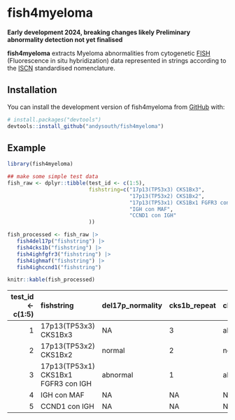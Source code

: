 
<!-- README.md is generated from README.Rmd. Please edit that file -->
<!-- use devtools::build_readme() -->

# fish4myeloma

<!-- badges: start -->
<!-- badges: end -->

**Early development 2024, breaking changes likely** **Preliminary
abnormality detection not yet finalised**

**fish4myeloma** extracts Myeloma abnormalities from cytogenetic
[FISH](https://en.wikipedia.org/wiki/Fluorescence_in_situ_hybridization)
(Fluorescence in situ hybridization) data represented in strings
according to the
[ISCN](https://en.wikipedia.org/wiki/International_System_for_Human_Cytogenomic_Nomenclature)
standardised nomenclature.

## Installation

You can install the development version of fish4myeloma from
[GitHub](https://github.com/) with:

``` r
# install.packages("devtools")
devtools::install_github("andysouth/fish4myeloma")
```

## Example

``` r
library(fish4myeloma)

## make some simple test data
fish_raw <- dplyr::tibble(test_id <- c(1:5),
                          fishstring=c("17p13(TP53x3) CKS1Bx3",
                                       "17p13(TP53x2) CKS1Bx2",
                                       "17p13(TP53x1) CKS1Bx1 FGFR3 con IGH",
                                       "IGH con MAF",
                                       "CCND1 con IGH"
                          ))

fish_processed <- fish_raw |>
   fish4del17p("fishstring") |>
   fish4cks1b("fishstring") |>
   fish4ighfgfr3("fishstring") |>
   fish4ighmaf("fishstring") |>
   fish4ighccnd1("fishstring")

knitr::kable(fish_processed)
```

| test_id \<- c(1:5) | fishstring                          | del17p_normality | cks1b_repeat | cks1b_normality | ighfgfr3_normality | ighmaf_normality | ighccnd1_normality |
|-------------------:|:------------------------------------|:-----------------|:-------------|:----------------|:-------------------|:-----------------|:-------------------|
|                  1 | 17p13(TP53x3) CKS1Bx3               | NA               | 3            | abnormal        | NA                 | NA               | NA                 |
|                  2 | 17p13(TP53x2) CKS1Bx2               | normal           | 2            | normal          | NA                 | NA               | NA                 |
|                  3 | 17p13(TP53x1) CKS1Bx1 FGFR3 con IGH | abnormal         | 1            | abnormal        | abnormal           | NA               | NA                 |
|                  4 | IGH con MAF                         | NA               | NA           | NA              | NA                 | abnormal         | NA                 |
|                  5 | CCND1 con IGH                       | NA               | NA           | NA              | NA                 | NA               | abnormal           |
